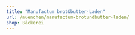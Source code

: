 ```yaml
---
title: "Manufactum brot&butter-Laden"
url: /muenchen/manufactum-brotundbutter-laden/
shop: Bäckerei
---
```

